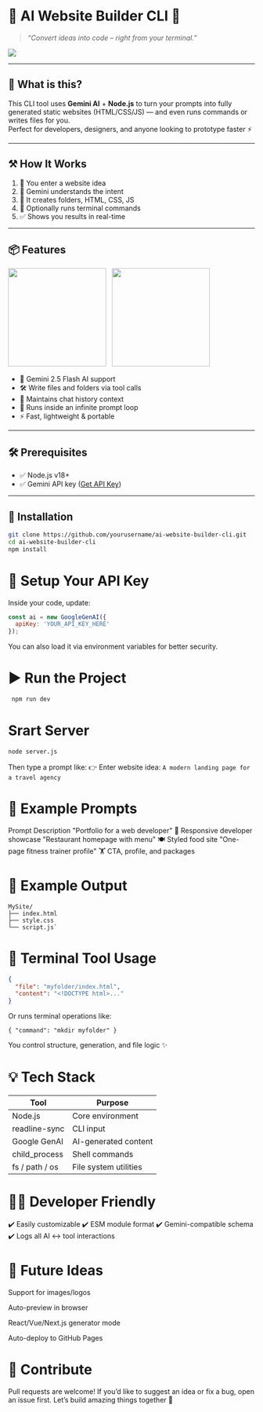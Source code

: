 # 🧠 AI Website Builder CLI 🚀  
> _“Convert ideas into code – right from your terminal.”_

<img src="https://img.shields.io/badge/Gemini%20AI-00C853?style=for-the-badge&logo=google&logoColor=white" />

---

## 🧩 What is this?

This CLI tool uses **Gemini AI** + **Node.js** to turn your prompts into fully generated static websites (HTML/CSS/JS) — and even runs commands or writes files for you.  
Perfect for developers, designers, and anyone looking to prototype faster ⚡

---

## ⚒️ How It Works

1. 🧠 You enter a website idea
2. 🤖 Gemini understands the intent
3. 🧾 It creates folders, HTML, CSS, JS
4. 🧪 Optionally runs terminal commands
5. ✅ Shows you results in real-time

---

## 📦 Features

<img src="https://cdn.jsdelivr.net/gh/devicons/devicon/icons/nodejs/nodejs-original.svg" height="200px" width="200px"/> &nbsp;
<img src="https://cdn.jsdelivr.net/gh/devicons/devicon/icons/javascript/javascript-original.svg" height="200px" width="200px"/> &nbsp;

- 🧠 Gemini 2.5 Flash AI support
- 🛠️ Write files and folders via tool calls
- 💬 Maintains chat history context
- 🔁 Runs inside an infinite prompt loop
- ⚡ Fast, lightweight & portable

---

## 🛠️ Prerequisites

- ✅ Node.js v18+
- ✅ Gemini API key ([Get API Key](https://makersuite.google.com/app/apikey))

---

## 🚀 Installation

```bash
git clone https://github.com/yourusername/ai-website-builder-cli.git
cd ai-website-builder-cli
npm install
```

# 🔑 Setup Your API Key
Inside your code, update:

```js
const ai = new GoogleGenAI({
  apiKey: 'YOUR_API_KEY_HERE'
});
```
You can also load it via environment variables for better security.

# ▶️ Run the Project
```bash
 npm run dev
```
# Srart Server
```bash
node server.js
```

Then type a prompt like:
👉 Enter website idea: `A modern landing page for a travel agency`

# 🧪 Example Prompts
Prompt	Description
"Portfolio for a web developer"	💼 Responsive developer showcase
"Restaurant homepage with menu"	🍽️ Styled food site
"One-page fitness trainer profile"	🏋️ CTA, profile, and packages

# 📁 Example Output
```pgsql
MySite/
├── index.html
├── style.css
└── script.js`
```

# 📜 Terminal Tool Usage
```json
{
  "file": "myfolder/index.html",
  "content": "<!DOCTYPE html>..."
}
```
Or runs terminal operations like:
```Jsone
{ "command": "mkdir myfolder" }
```

You control structure, generation, and file logic ✨

# 💡 Tech Stack

| Tool           | Purpose               |
| -------------- | --------------------- |
| Node.js        | Core environment      |
| readline-sync  | CLI input             |
| Google GenAI   | AI-generated content  |
| child\_process | Shell commands        |
| fs / path / os | File system utilities |

# 🧑‍💻 Developer Friendly
✔️ Easily customizable
✔️ ESM module format
✔️ Gemini-compatible schema
✔️ Logs all AI ↔ tool interactions

# 🧩 Future Ideas
 Support for images/logos

 Auto-preview in browser

 React/Vue/Next.js generator mode

 Auto-deploy to GitHub Pages

# 🤝 Contribute
Pull requests are welcome!
If you’d like to suggest an idea or fix a bug, open an issue first.
Let’s build amazing things together 🚀


